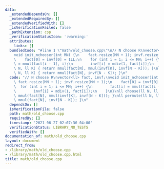 ```yaml
---
data:
  _extendedDependsOn: []
  _extendedRequiredBy: []
  _extendedVerifiedWith: []
  _isVerificationFailed: false
  _pathExtension: cpp
  _verificationStatusIcon: ':warning:'
  attributes:
    links: []
  bundledCode: "#line 1 \"math/old_choose.cpp\"\n// N choose R\nvector<ll> fact, invf;\n\
    void init_nchooser(int MN) {\n    fact.resize(MN + 1); invf.resize(MN + 1);\n\
    \    fact[0] = invf[0] = 1LL;\n    for (int i = 1; i <= MN; i++) {\n        fact[i]\
    \ = mmul(fact[i - 1], i);\n        invf[i] = mdiv(1, fact[i]);\n    }\n}\nll choose(ll\
    \ N, ll K) { return mmul(fact[N], mmul(invf[K], invf[N - K])); }\nll permute(ll\
    \ N, ll K) { return mmul(fact[N], invf[N - K]); }\n"
  code: "// N choose R\nvector<ll> fact, invf;\nvoid init_nchooser(int MN) {\n   \
    \ fact.resize(MN + 1); invf.resize(MN + 1);\n    fact[0] = invf[0] = 1LL;\n  \
    \  for (int i = 1; i <= MN; i++) {\n        fact[i] = mmul(fact[i - 1], i);\n\
    \        invf[i] = mdiv(1, fact[i]);\n    }\n}\nll choose(ll N, ll K) { return\
    \ mmul(fact[N], mmul(invf[K], invf[N - K])); }\nll permute(ll N, ll K) { return\
    \ mmul(fact[N], invf[N - K]); }\n"
  dependsOn: []
  isVerificationFile: false
  path: math/old_choose.cpp
  requiredBy: []
  timestamp: '2021-06-27 02:07:30-04:00'
  verificationStatus: LIBRARY_NO_TESTS
  verifiedWith: []
documentation_of: math/old_choose.cpp
layout: document
redirect_from:
- /library/math/old_choose.cpp
- /library/math/old_choose.cpp.html
title: math/old_choose.cpp
---
```

